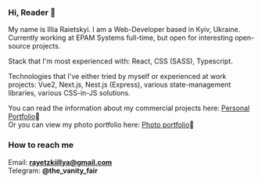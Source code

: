 ### Hi, Reader 👋

My name is Illia Raietskyi. I am a Web-Developer based in Kyiv, Ukraine. Currently working at EPAM Systems full-time, but open for interesting open-source projects.

Stack that I'm most experienced with: React, CSS (SASS), Typescript.

Technologies that I've either tried by myself or experienced at work projects: Vue2, Next.js, Nest.js (Express), various state-management libraries, various CSS-in-JS solutions.
 
You can read the information about my commercial projects here: <a href="https://rayetzki.netlify.app" target="_blank">Personal Portfolio</a>🔗<br />
Or you can view my photo portfolio here: <a href="https://io-film.vercel.app" target="_blank">Photo portfolio</a>🔗

### How to reach me

Email: <b>rayetzkiillya@gmail.com</b> <br/>
Telegram: <b>@the_vanity_fair</b>
